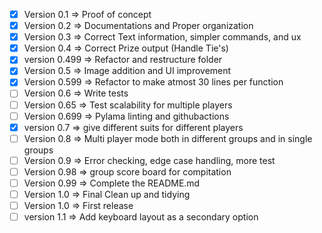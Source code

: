-   [x] Version 0.1 => Proof of concept
-   [x] Version 0.2 => Documentations and Proper organization
-   [x] Version 0.3 => Correct Text information, simpler commands, and ux
-   [x] Version 0.4 => Correct Prize output (Handle Tie's)
-   [x] version 0.499 => Refactor and restructure folder
-   [x] Version 0.5 => Image addition and UI improvement
-   [x] Version 0.599 => Refactor to make atmost 30 lines per function
-   [ ] Version 0.6 => Write tests
-   [ ] Version 0.65 => Test scalability for multiple players
-   [ ] Version 0.699 => Pylama linting and githubactions
-   [x] version 0.7 => give different suits for different players
-   [ ] Version 0.8 => Multi player mode both in different groups and in single groups
-   [ ] Version 0.9 => Error checking, edge case handling, more test
-   [ ] Version 0.98 => group score board for compitation
-   [ ] Version 0.99 => Complete the README.md
-   [ ] Version 1.0 => Final Clean up and tidying
-   [ ] Version 1.0 => First release
-   [ ] version 1.1 => Add keyboard layout as a secondary option
